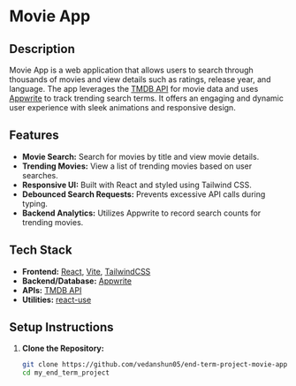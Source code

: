 # Movie App

## Description
Movie App is a web application that allows users to search through thousands of movies and view details such as ratings, release year, and language. The app leverages the [TMDB API](https://www.themoviedb.org/documentation/api) for movie data and uses [Appwrite](https://appwrite.io/) to track trending search terms. It offers an engaging and dynamic user experience with sleek animations and responsive design.

## Features
- **Movie Search:** Search for movies by title and view movie details.
- **Trending Movies:** View a list of trending movies based on user searches.
- **Responsive UI:** Built with React and styled using Tailwind CSS.
- **Debounced Search Requests:** Prevents excessive API calls during typing.
- **Backend Analytics:** Utilizes Appwrite to record search counts for trending movies.

## Tech Stack
- **Frontend:** [React](https://reactjs.org/), [Vite](https://vitejs.dev/), [TailwindCSS](https://tailwindcss.com/)
- **Backend/Database:** [Appwrite](https://appwrite.io/)
- **APIs:** [TMDB API](https://www.themoviedb.org/documentation/api)
- **Utilities:** [react-use](https://github.com/streamich/react-use)

## Setup Instructions
1. **Clone the Repository:**
   ```sh
   git clone https://github.com/vedanshun05/end-term-project-movie-app
   cd my_end_term_project